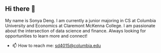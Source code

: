 ## Hi there 👋

<!--
**siqi-deng/siqi-deng** is a ✨ _special_ ✨ repository because its `README.md` (this file) appears on your GitHub profile.

Here are some ideas to get you started:

- 🔭 I’m currently working on ...
- 🌱 I’m currently learning ...
- 👯 I’m looking to collaborate on ...
- 🤔 I’m looking for help with ...
- 💬 Ask me about ...
- 📫 How to reach me: sd4015@columbia.edu
- 😄 Pronouns: ...
- ⚡ Fun fact: ...
-->

My name is Sonya Deng. I am currently a junior majoring in CS at Columbia University and Economics at Claremont McKenna College. I am passionate about the intersection of data science and finance. Always looking for opportunities to learn more and connect!

- 📫 How to reach me: sd4015@columbia.edu
